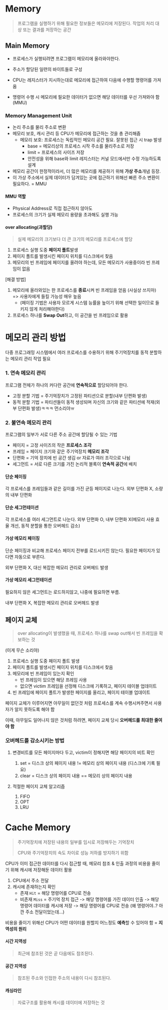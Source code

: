 # Memory

> 프로그램을 실행하기 위해 필요한 정보들은 메모리에 저장된다. 작업의 처리 대상 또는 결과를 저장하는 공간



## Main Memory

- 프로세스가 실행되려면 프로그램이 메모리에 올라와야한다.
- 주소가 할당된 일련의 바이트들로 구성

- CPU는 레지스터가 지시하는대로 메모리에 접근하여 다음에 수행할 명령어를 가져옴
- 명령어 수행 시 메모리에 필요한 데이터가 없으면 해당 데이터를 우선 가져와야 함(MMU)



### Memory Management Unit

- 논리 주소를 물리 주소로 변환
- 메모리 보호, 캐시 관리 등 CPU가 메모리에 접근하는 것을 총 관리해줌
  - 메모리 보호: 프로세스는 독립적인 메모리 공간 필요. 잘못된 접근 시 trap 발생
    - base = 메모리상의 프로세스 시작 주소를 물리주소로 저장
    - limit = 프로세스의 사이즈 저장
    - 안전성을 위해 base와 limit 레지스터는 커널 모드에서만 수정 가능하도록 설계 
- 메모리 공간이 한정적이라서, 더 많은 메모리를 제공하기 위해 **가상 주소**개념 등장.
- 이 가상 주소에서 실제 데이터가 담겨있는 곳에 접근하기 위해선 빠른 주소 변환이 필요하다. = MMU



#### MMU 역할

- Physical Address로 직접 접근하지 않아도 
- 프로세스의 크기가 실제 메모리 용량을 초과해도 실행 가능



#### over allocating(과할당)

> 실제 메모리의 크기보다 더 큰 크기의 메모리를 프로세스에 할당

1. 프로세스 실행 도중 **페이지 폴트**발생
2. 페이지 폴트를 발생시킨 페이지 위치를 디스크에서 찾음
3. 메모리의 빈 프레임에 페이지를 올려야 하는데, 모든 메모리가 사용중이라 빈 프레임이 없음



[해결 방법]

1. 메모리에 올라와있는 한 프로세스를 **종료**시켜 빈 프레임을 얻음 (사실상 쓰지마) => 사용자에게 들킬 가능성 매우 높음
   - (페이징 기법은 사용자 모르게 시스템 능률을 높이기 위해 선택한 일이므로 들키지 않게 처리해야한다)
2. 프로세스 하나를 **Swap Out**하고, 이 공간을 빈 프레임으로 활용





# 메모리 관리 방법

다중 프로그래밍 시스템에서 여러 프로세스를 수용하기 위해 주기억장치를 동적 분할하는 메모리 관리 작업 필요



### 1. 연속 메모리 관리

프로그램 전체가 하나의 커다란 공간에 **연속적으로** 할당되어야 한다.

- 고정 분할 기법 = 주기억장치가 고정된 파티션으로 분할(내부 단편화 발생)
- 동적 분할 기법 = 파티션들이 동적 생성되며 자신의 크기와 같은 파티션에 적재(외부 단편화 발생)ㅋㅋㅋ 먼소리야ㅠ



### 2. 불연속 메모리 관리

프로그램의 일부가 서로 다른 주소 공간에 할당될 수 있는 기법

- 페이지 = 고정 사이즈의 작은 **프로세스 조각**
- 프레임 = 페이지 크기와 같은 주기억장치 **메모리 조각**
- 단편화 = 기억 장치에 빈 공간 생김 or 자료가 여러 조각으로 나뉨
- 세그먼트 = 서로 다른 크기를 가진 논리적 블록이 **연속적 공간**에 배치



#### 단순 페이징

각 프로세스를 프레임들과 같은 길이를 가진 균등 페이지로 나눈다. 외부 단편화 X, 소량의 내부 단편화



#### 단순 세그먼테이션

각 프로세스를 여러 세그먼트로 나눈다. 외부 단편화 O, 내부 단편화 X(메모리 사용 효율 개선, 동적 분할을 통한 오버헤드 감소)



#### 가상 메모리 페이징

단순 페이징과 비교해 프로세스 페이지 전부를 로드시키진 않는다. 필요한 페이지가 있다면 자동으로 부른다.

외부 단편화 X, 대신 복잡한 메모리 관리로 오버헤드 발생



#### 가상 메모리 세그먼테이션

필요하지 않은 세그먼트는 로드하지않고, 나중에 필요하면 부름.

내부 단편화 X,  복잡한 메모리 관리로 오버헤드 발생











## 페이지 교체

> over allocating이 발생했을 때, 프로세스 하나를 swap out해서 빈 프레임을 확보하는 것

(이게 무슨 소리야)

1. 프로세스 실행 도중 페이지 폴트 발생
2. 페이지 폴트를 발생시킨 페이지 위치를 디스크에서 찾음
3. 메모리에 빈 프레임이 있는지 확인
   - 빈 프레임이 있으면 해당 프레임 사용
   - 없으면 victim 프레임을 선정해 디스크에 기록하고, 페이지 테이블 업데이트
4. 빈 프레임에 페이지 폴트가 발생한 페이지를 올리고, 페이지 테이블 업데이트



페이지 교체가 이루어지면 아무일이 없던것 처럼 프로세스를 계속 수행시켜주면서 사용자가 알지 못하도록 해야 함

이때, 아무일도 일어나지 않은 것처럼 하려면, 페이지 교체 당시 **오버헤드를 최대한 줄여야 함**



### 오버헤드를 감소시키는 방법

1. 변경비트를 모든 페이지마다 두고, victim이 정해지면 해당 페이지의 비트 확인
   1. set = 디스크 상의 페이지 내용 != 메모리 상의 페이지 내용 (디스크에 기록 필요)
   2. clear = 디스크 상의 페이지 내용 == 메모리 상의 페이지 내용

2. 적절한 페이지 교체 알고리즘
   1. FIFO
   2. OPT
   3. LRU





# Cache Memory

> 주기억장치에 저장된 내용의 일부를 임시로 저장해두는 기억장치
>
> CPU와 주기억장치의 속도 차이로 성능 저하를 방지하기 위함

CPU가 이미 접근한 데이터를 다시 접근할 때, 메모리 참조 & 인출 과정의 비용을 줄이기 위해 캐시에 저장해둔 데이터 활용

1. CPU에서 주소 전달
2. 캐시에 존재하는지 확인
   - 존재 `Hit` = 해당 명령어를 CPU로 전송
   - 비존재 `Miss` = 주기억 장치 접근 -> 해당 명령어를 가진 데이터 인출 -> 해당 명령어 데이터를 캐시에 저장 -> 해당 명령어를 CPU로 전송 (왜 명령어야..? 아깐 주소 전달이었는데...)



비용을 줄이기 위해선  CPU가 어떤 데이터를 원할지 어느정도 **예측**할 수 있어야 함 = **지역성의 원리**

#### 시간 지역성

> 최근에 참조된 것은 곧 다음에도 참조된다.



#### 공간 지역성

> 참조된 주소와 인접한 주소의 내용이 다시 참조된다.



#### 캐싱라인

> 자료구조를 활용해 캐시를 데이터에 저장하는 것